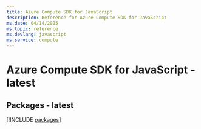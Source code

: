 ```yaml
---
title: Azure Compute SDK for JavaScript
description: Reference for Azure Compute SDK for JavaScript
ms.date: 04/14/2025
ms.topic: reference
ms.devlang: javascript
ms.service: compute
---
```

# Azure Compute SDK for JavaScript - latest
## Packages - latest
[!INCLUDE [packages](compute-index.md)]